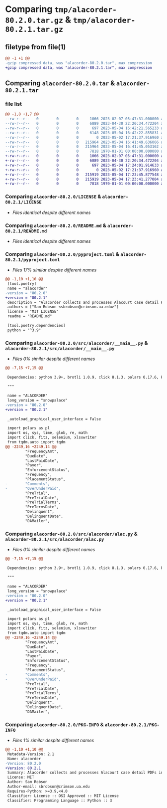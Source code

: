 # Comparing `tmp/alacorder-80.2.0.tar.gz` & `tmp/alacorder-80.2.1.tar.gz`

## filetype from file(1)

```diff
@@ -1 +1 @@
-gzip compressed data, was "alacorder-80.2.0.tar", max compression
+gzip compressed data, was "alacorder-80.2.1.tar", max compression
```

## Comparing `alacorder-80.2.0.tar` & `alacorder-80.2.1.tar`

### file list

```diff
@@ -1,8 +1,7 @@
--rw-r--r--   0        0        0     1066 2023-02-07 05:47:31.000000 alacorder-80.2.0/LICENSE
--rw-r--r--   0        0        0     6889 2023-04-30 22:20:34.472204 alacorder-80.2.0/README.md
--rw-r--r--   0        0        0      697 2023-05-04 16:42:21.565233 alacorder-80.2.0/pyproject.toml
--rw-r--r--   0        0        0     6148 2023-05-04 16:42:22.855831 alacorder-80.2.0/src/alacorder/.DS_Store
--rw-r--r--   0        0        0        0 2023-05-02 17:21:37.916960 alacorder-80.2.0/src/alacorder/__init__.py
--rw-r--r--   0        0        0   215964 2023-05-04 16:41:49.636066 alacorder-80.2.0/src/alacorder/__main__.py
--rw-r--r--   0        0        0   215964 2023-05-04 16:41:45.053162 alacorder-80.2.0/src/alacorder/alac.py
--rw-r--r--   0        0        0     7818 1970-01-01 00:00:00.000000 alacorder-80.2.0/PKG-INFO
+-rw-r--r--   0        0        0     1066 2023-02-07 05:47:31.000000 alacorder-80.2.1/LICENSE
+-rw-r--r--   0        0        0     6889 2023-04-30 22:20:34.472204 alacorder-80.2.1/README.md
+-rw-r--r--   0        0        0      697 2023-05-04 17:24:01.914633 alacorder-80.2.1/pyproject.toml
+-rw-r--r--   0        0        0        0 2023-05-02 17:21:37.916960 alacorder-80.2.1/src/alacorder/__init__.py
+-rw-r--r--   0        0        0   215919 2023-05-04 17:23:45.877548 alacorder-80.2.1/src/alacorder/__main__.py
+-rw-r--r--   0        0        0   215919 2023-05-04 17:23:41.277004 alacorder-80.2.1/src/alacorder/alac.py
+-rw-r--r--   0        0        0     7818 1970-01-01 00:00:00.000000 alacorder-80.2.1/PKG-INFO
```

### Comparing `alacorder-80.2.0/LICENSE` & `alacorder-80.2.1/LICENSE`

 * *Files identical despite different names*

### Comparing `alacorder-80.2.0/README.md` & `alacorder-80.2.1/README.md`

 * *Files identical despite different names*

### Comparing `alacorder-80.2.0/pyproject.toml` & `alacorder-80.2.1/pyproject.toml`

 * *Files 17% similar despite different names*

```diff
@@ -1,10 +1,10 @@
 [tool.poetry]
 name = "alacorder"
-version = "80.2.0"
+version = "80.2.1"
 description = "Alacorder collects and processes Alacourt case detail PDFs into data tables suitable for research purposes."
 authors = ["Sam Robson <sbrobson@crimson.ua.edu>"]
 license = "MIT LICENSE"
 readme = "README.md"
 
 [tool.poetry.dependencies]
 python = "^3.9"
```

### Comparing `alacorder-80.2.0/src/alacorder/__main__.py` & `alacorder-80.2.1/src/alacorder/__main__.py`

 * *Files 0% similar despite different names*

```diff
@@ -7,15 +7,15 @@
 
 Dependencies: python 3.9+, brotli 1.0.9, click 8.1.3, polars 0.17.6, PyMuPDF 1.21.1, PySimpleGUI 4.60.4, selenium 4.8.3, tqdm 4.65.0, xlsx2csv 0.8.1, XlsxWriter 3.0.9
 
 """
 
 name = "ALACORDER"
 long_version = "snowpalace"
-version = "80.2.0"
+version = "80.2.1"
 
 _autoload_graphical_user_interface = False
 
 import polars as pl
 import os, sys, time, glob, re, math
 import click, fitz, selenium, xlsxwriter
 from tqdm.auto import tqdm
@@ -2249,16 +2249,14 @@
         "FrequencyAmt",
         "DueDate",
         "LastPaidDate",
         "Payor",
         "EnforcementStatus",
         "Frequency",
         "PlacementStatus",
-        "Comments",
-        "OverUnderPaid",
         "PreTrial",
         "PreTrialDate",
         "PreTrialTerms",
         "PreTermsDate",
         "Delinquent",
         "DelinquentDate",
         "DAMailer",
```

### Comparing `alacorder-80.2.0/src/alacorder/alac.py` & `alacorder-80.2.1/src/alacorder/alac.py`

 * *Files 0% similar despite different names*

```diff
@@ -7,15 +7,15 @@
 
 Dependencies: python 3.9+, brotli 1.0.9, click 8.1.3, polars 0.17.6, PyMuPDF 1.21.1, PySimpleGUI 4.60.4, selenium 4.8.3, tqdm 4.65.0, xlsx2csv 0.8.1, XlsxWriter 3.0.9
 
 """
 
 name = "ALACORDER"
 long_version = "snowpalace"
-version = "80.2.0"
+version = "80.2.1"
 
 _autoload_graphical_user_interface = False
 
 import polars as pl
 import os, sys, time, glob, re, math
 import click, fitz, selenium, xlsxwriter
 from tqdm.auto import tqdm
@@ -2249,16 +2249,14 @@
         "FrequencyAmt",
         "DueDate",
         "LastPaidDate",
         "Payor",
         "EnforcementStatus",
         "Frequency",
         "PlacementStatus",
-        "Comments",
-        "OverUnderPaid",
         "PreTrial",
         "PreTrialDate",
         "PreTrialTerms",
         "PreTermsDate",
         "Delinquent",
         "DelinquentDate",
         "DAMailer",
```

### Comparing `alacorder-80.2.0/PKG-INFO` & `alacorder-80.2.1/PKG-INFO`

 * *Files 1% similar despite different names*

```diff
@@ -1,10 +1,10 @@
 Metadata-Version: 2.1
 Name: alacorder
-Version: 80.2.0
+Version: 80.2.1
 Summary: Alacorder collects and processes Alacourt case detail PDFs into data tables suitable for research purposes.
 License: MIT
 Author: Sam Robson
 Author-email: sbrobson@crimson.ua.edu
 Requires-Python: >=3.9,<4.0
 Classifier: License :: OSI Approved :: MIT License
 Classifier: Programming Language :: Python :: 3
```

